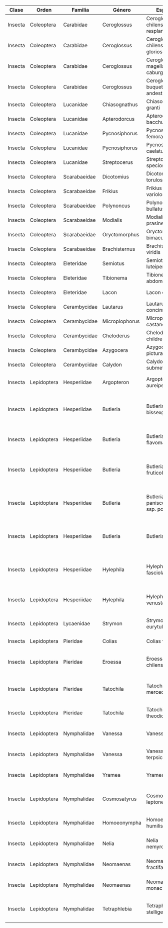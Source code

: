 | Clase   | Orden       | Familia      | Género         | Especie                              | NombreComún | CategoríaUICN | EstadoConservaciónNacional | SectorenlaRBHH                                         | Presencia | TipoDeDato | Fuente         |     |     |
| ------- | ----------- | ------------ | -------------- | ------------------------------------ | ----------- | ------------- | -------------------------- | ------------------------------------------------------ | --------- | ---------- | -------------- | --- | --- |
| Insecta | Coleoptera  | Carabidae    | Ceroglossus    | Ceroglossus chilensis resplandens    | Peorro      |               |                            |                                                        |           |            | Alfredo Ugarte |     |     |
| Insecta | Coleoptera  | Carabidae    | Ceroglossus    | Ceroglossus chilensis gloriosus      | Peorro      |               |                            |                                                        |           |            | Alfredo Ugarte |     |     |
| Insecta | Coleoptera  | Carabidae    | Ceroglossus    | Ceroglossus magellanicus caburgansis |             |               |                            |                                                        |           |            | Alfredo Ugarte |     |     |
| Insecta | Coleoptera  | Carabidae    | Ceroglossus    | Ceroglossus buqueti andestus         |             |               |                            |                                                        |           |            | Alfredo Ugarte |     |     |
| Insecta | Coleoptera  | Lucanidae    | Chiasognathus  | Chiasognathus granti                 |             |               |                            |                                                        |           |            | Alfredo Ugarte |     |     |
| Insecta | Coleoptera  | Lucanidae    | Apterodorcus   | Apterodorcus bacchus                 |             |               |                            |                                                        |           |            | Alfredo Ugarte |     |     |
| Insecta | Coleoptera  | Lucanidae    | Pycnosiphorus  | Pycnosiphorus femoralis              |             |               |                            |                                                        |           |            | Alfredo Ugarte |     |     |
| Insecta | Coleoptera  | Lucanidae    | Pycnosiphorus  | Pycnosiphorus caelatus               |             |               |                            |                                                        |           |            | Alfredo Ugarte |     |     |
| Insecta | Coleoptera  | Lucanidae    | Streptocerus   | Streptocerus speciosus               |             |               |                            |                                                        |           |            | Alfredo Ugarte |     |     |
| Insecta | Coleoptera  | Scarabaeidae | Dicotomius     | Dicotomius torulosus                 |             |               |                            |                                                        |           |            | Alfredo Ugarte |     |     |
| Insecta | Coleoptera  | Scarabaeidae | Frikius        | Frikius variolosus                   |             |               |                            |                                                        |           |            | Alfredo Ugarte |     |     |
| Insecta | Coleoptera  | Scarabaeidae | Polynoncus     | Polynoncus bullatus                  |             |               |                            |                                                        |           |            | Alfredo Ugarte |     |     |
| Insecta | Coleoptera  | Scarabaeidae | Modialis       | Modialis prasinella                  |             |               |                            |                                                        |           |            | Alfredo Ugarte |     |     |
| Insecta | Coleoptera  | Scarabaeidae | Oryctomorphus  | Oryctomorphus bimaculatus            |             |               |                            |                                                        |           |            | Alfredo Ugarte |     |     |
| Insecta | Coleoptera  | Scarabaeidae | Brachisternus  | Brachisternus viridis                |             |               |                            |                                                        |           |            | Alfredo Ugarte |     |     |
| Insecta | Coleoptera  | Eleteridae   | Semiotus       | Semiotus luteipennis                 |             |               |                            |                                                        |           |            | Alfredo Ugarte |     |     |
| Insecta | Coleoptera  | Eleteridae   | Tibionema      | Tibionema abdominales                |             |               |                            |                                                        |           |            | Alfredo Ugarte |     |     |
| Insecta | Coleoptera  | Eleteridae   | Lacon          | Lacon chilensis                      |             |               |                            |                                                        |           |            | Alfredo Ugarte |     |     |
| Insecta | Coleoptera  | Cerambycidae | Lautarus       | Lautarus concinnus                   |             |               |                            |                                                        |           |            | Alfredo Ugarte |     |     |
| Insecta | Coleoptera  | Cerambycidae | Microplophorus | Microplophorus castaneus             |             |               |                            |                                                        |           |            | Alfredo Ugarte |     |     |
| Insecta | Coleoptera  | Cerambycidae | Cheloderus     | Cheloderus childrenii                |             |               |                            |                                                        |           |            | Alfredo Ugarte |     |     |
| Insecta | Coleoptera  | Cerambycidae | Azygocera      | Azygocera picturata                  |             |               |                            |                                                        |           |            | Alfredo Ugarte |     |     |
| Insecta | Coleoptera  | Cerambycidae | Calydon        | Calydon submetallicum                |             |               |                            |                                                        |           |            | Alfredo Ugarte |     |     |
| Insecta | Lepidoptera | Hesperiidae  | Argopteron     | Argopteron aureipennis               |             |               |                            | Bosque de tipo valdiviano y coigue                     |           |            |                |     |     |
| Insecta | Lepidoptera | Hesperiidae  | Butleria       | Butleria bissexguttatus              |             |               |                            | Claros en bosques (Valdiviano y coigue) y praderas     |           |            |                |     |     |
| Insecta | Lepidoptera | Hesperiidae  | Butleria       | Butleria flavomaculatus              |             |               |                            | Claros en bosques (Valdiviano) y praderas              |           |            |                |     |     |
| Insecta | Lepidoptera | Hesperiidae  | Butleria       | Butleria fruticolens                 |             |               |                            | Claros en bosques (Valdiviano y coigue) y praderas     |           |            |                |     |     |
| Insecta | Lepidoptera | Hesperiidae  | Butleria       | Butleria paniscoides ssp. polyspilus |             |               |                            | Claros en bosques (Valdiviano y coigue) y praderas     |           |            |                |     |     |
| Insecta | Lepidoptera | Hesperiidae  | Butleria       | Butleria quilla                      |             |               |                            | Claros en bosques (Valdiviano y coigue) y praderas     |           |            |                |     |     |
| Insecta | Lepidoptera | Hesperiidae  | Hylephila      | Hylephila fasciolata                 |             |               |                            | Pampa Pilmaiquén y de las Bandurrias, bosque de coigue |           |            |                |     |     |
| Insecta | Lepidoptera | Hesperiidae  | Hylephila      | Hylephila venusta                    |             |               |                            | Pampa Pilmaiquén y laguna Trarolafquén                 |           |            |                |     |     |
| Insecta | Lepidoptera | Lycaenidae   | Strymon        | Strymon eurytulus                    |             |               |                            | Bosque de coigue, sector El Saltillo                   |           |            |                |     |     |
| Insecta | Lepidoptera | Pieridae     | Colias         | Colias vauthierii                    |             |               |                            | Pampa de las Bandurrias                                |           |            |                |     |     |
| Insecta | Lepidoptera | Pieridae     | Eroessa        | Eroessa chilensis                    |             |               |                            | Zonas humedas bosque de coigue (cerca de chilcos)      |           |            |                |     |     |
| Insecta | Lepidoptera | Pieridae     | Tatochila      | Tatochila mercedis                   |             |               |                            | Siempre en sitios abiertos, independiente del ambiente |           |            |                |     |     |
| Insecta | Lepidoptera | Pieridae     | Tatochila      | Tatochila theodice                   |             |               |                            | Zona húmeda laguna Trarolafquén                        |           |            |                |     |     |
| Insecta | Lepidoptera | Nymphalidae  | Vanessa        | Vanessa carye                        |             |               |                            | Ocupa todos los hábitats de HuiloHuilo                 |           |            |                |     |     |
| Insecta | Lepidoptera | Nymphalidae  | Vanessa        | Vanessa terpsichore                  |             |               |                            | Ocupa todos los hábitats de HuiloHuilo                 |           |            |                |     |     |
| Insecta | Lepidoptera | Nymphalidae  | Yramea         | Yramea cytheris                      |             |               |                            | En sitios abiertos de bosques de Nothofagus            |           |            |                |     |     |
| Insecta | Lepidoptera | Nymphalidae  | Cosmosatyrus   | Cosmosatyrus leptoneuroides          |             |               |                            | Bosques y matorrales de ñirre, pampa Pilmaiquén        |           |            |                |     |     |
| Insecta | Lepidoptera | Nymphalidae  | Homoeonympha   | Homoeonympha humilis                 |             |               |                            | Claros de bosques de Nothofagus                        |           |            |                |     |     |
| Insecta | Lepidoptera | Nymphalidae  | Nelia          | Nelia nemyroides                     |             |               |                            | Claros de bosques de Nothofagus                        |           |            |                |     |     |
| Insecta | Lepidoptera | Nymphalidae  | Neomaenas      | Neomaenas fractifascia               |             |               |                            | Claros de bosques de Nothofagus                        |           |            |                |     |     |
| Insecta | Lepidoptera | Nymphalidae  | Neomaenas      | Neomaenas monachus                   |             |               |                            | Claros de bosque de Coigue                             |           |            |                |     |     |
| Insecta | Lepidoptera | Nymphalidae  | Tetraphlebia   | Tetraphlebia stelligera              |             |               |                            | Poco frecuente, aparece en bordes de bosques           |           |            |                |     |     |


